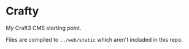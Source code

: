 # Crafty

My Craft3 CMS starting point.

Files are compiled to `../web/static` which aren't included in this repo.
